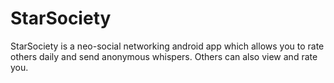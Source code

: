 # StarSociety
StarSociety is a neo-social networking android app which allows you to rate others daily and send anonymous whispers. Others can also view and rate you.
